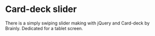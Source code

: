# Card-deck slider

There is a simply swiping slider making with jQuery and Card-deck by Brainly. 
Dedicated for a tablet screen.
